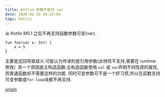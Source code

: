 ```yaml
---
title: Kotlin 参数不能为 var
date: 2020-02-15 10:15:04
tags: kotlin
---
```

从 Kotlin M5.1 之后不再支持函数参数可变(var).
```
fun foo(var x: Int) {
    x = 5
}
```
主要是这回导致歧义:可能认为传递的是引用参数(此特性不支持,需要在 runtime 修改).
另一个原因是主构造函数:主构造函数使用 `val` 或 `var`声明不同性质的属性,而普通函数却不需要这样的功能.
同时可变参数可不是一个好习惯,所以在函数支持可变参数或`for-loop`块都不再支持.

[origin](https://blog.jetbrains.com/kotlin/2013/02/kotlin-m5-1/)